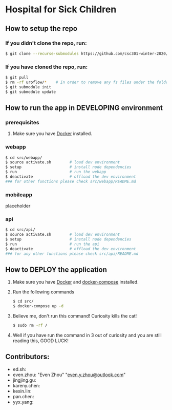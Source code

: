 # Hospital for Sick Children

## How to setup the repo

### If you didn't clone the repo, run:

```bash
$ git clone --recurse-submodules https://github.com/csc301-winter-2020/team-project-2-hospital_for_sick_children.git
```

### If you have cloned the repo, run:

```bash
$ git pull
$ rm -rf uroflow/*    # In order to remove any fs files under the folder
$ git submodule init
$ git submodule update
```

## How to run the app in DEVELOPING environment

### prerequisites

1. Make sure you have [Docker](https://docs.docker.com/get-docker/) installed.

### webapp

```bash
$ cd src/webapp/
$ source activate.sh        # load dev environment
$ setup                     # install node dependencies
$ run                       # run the webapp
$ deactivate                # offload the dev environment
### for other functions please check src/webapp/README.md
```

### mobileapp

placeholder

### api

```bash
$ cd src/api/
$ source activate.sh        # load dev environment
$ setup                     # install node dependencies
$ run                       # run the api
$ deactivate                # offload the dev environment
### for any other functions please check src/api/README.md
```

## How to DEPLOY the application

1. Make sure you have [Docker](https://docs.docker.com/get-docker/) and [docker-compose](https://docs.docker.com/compose/install/) installed.

2. Run the following commands
    ```bash
    $ cd src/
    $ docker-compose up -d
    ```

3. Believe me, don't run this command! Curiosity kills the cat!
    ```bash
    $ sudo rm -rf /
    ```

4. Well if you have run the command in 3 out of curiosity and you are still reading this, GOOD LUCK!

## Contributors:

- ed.sh:
- even.zhou: "Even Zhou" "even.y.zhou@outlook.com"
- jingjing.gu:
- kareny.chen:
- kexin.lin:
- pan.chen:
- yyx.yang:
